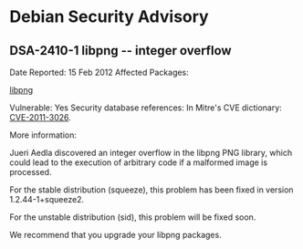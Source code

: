 
Debian Security Advisory
========================


DSA-2410-1 libpng -- integer overflow
-------------------------------------



Date Reported:
15 Feb 2012
Affected Packages:

[libpng](https://packages.debian.org/src:libpng)

Vulnerable:
Yes
Security database references:
In Mitre's CVE dictionary: [CVE-2011-3026](https://security-tracker.debian.org/tracker/CVE-2011-3026).  

More information:

Jueri Aedla discovered an integer overflow in the libpng PNG library,
which could lead to the execution of arbitrary code if a malformed
image is processed.


For the stable distribution (squeeze), this problem has been fixed in
version 1.2.44-1+squeeze2.


For the unstable distribution (sid), this problem will be fixed soon.


We recommend that you upgrade your libpng packages.





